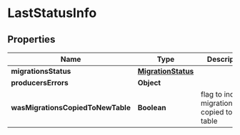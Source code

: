 

# LastStatusInfo


## Properties

Name | Type | Description | Notes
------------ | ------------- | ------------- | -------------
**migrationsStatus** | [**MigrationStatus**](MigrationStatus.md) |  |  [optional]
**producersErrors** | **Object** |  |  [optional]
**wasMigrationsCopiedToNewTable** | **Boolean** | flag to indicate migrationStatus copied to new table |  [optional]




